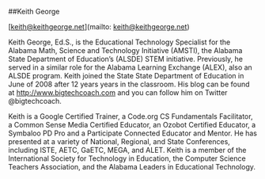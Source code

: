 ##Keith George

[keith@keithgeorge.net](mailto: keith@keithgeorge.net)

Keith George, Ed.S., is the Educational Technology Specialist for the Alabama Math, Science and Technology Initiative (AMSTI), the Alabama State Department of Education’s (ALSDE) STEM initiative.  Previously, he served in a similar role for the Alabama Learning Exchange (ALEX), also an ALSDE program. Keith joined the State State Department of Education in June of 2008 after 12 years years in the classroom. His blog can be found at http://www.bigtechcoach.com and you can follow him on Twitter @bigtechcoach.

Keith is a Google Certified Trainer, a Code.org CS Fundamentals Facilitator, a Common Sense Media Certified Educator, an Ozobot Certified Educator, a Symbaloo PD Pro and a Participate Connected Educator and Mentor. He has presented at a variety of National, Regional, and State Conferences, including ISTE, AETC, GaETC, MEGA, and ALET. Keith is a member of the International Society for Technology in Education, the Computer Science Teachers Association, and the Alabama Leaders in Educational Technology.
